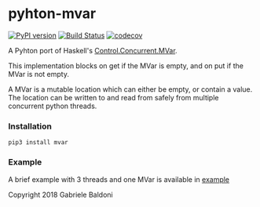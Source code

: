 # pyhton-mvar

[![PyPI version](https://badge.fury.io/py/mvar.svg)](https://badge.fury.io/py/mvar)
[![Build Status](https://travis-ci.com/gabrik/mvar-python.svg?branch=master)](https://travis-ci.com/gabrik/mvar-python)
[![codecov](https://codecov.io/gh/gabrik/mvar-python/branch/master/graph/badge.svg)](https://codecov.io/gh/gabrik/mvar-python)


A Pyhton port of Haskell's [Control.Concurrent.MVar](https://hackage.haskell.org/package/base/docs/Control-Concurrent-MVar.html).

This implementation blocks on get if the MVar is empty, and on put if the MVar is not empty.

A MVar is a mutable location which can either be empty, or contain a value.
The location can be written to and read from safely from multiple concurrent python threads.


### Installation

    pip3 install mvar

### Example

A brief example with 3 threads and one MVar is available in [example](example/example.py)


Copyright 2018 Gabriele Baldoni
